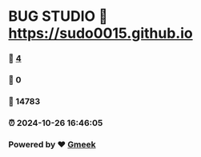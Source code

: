 # BUG STUDIO :link: https://sudo0015.github.io 
### :page_facing_up: [4](https://sudo0015.github.io/tag.html) 
### :speech_balloon: 0 
### :hibiscus: 14783 
### :alarm_clock: 2024-10-26 16:46:05 
### Powered by :heart: [Gmeek](https://github.com/Meekdai/Gmeek)
